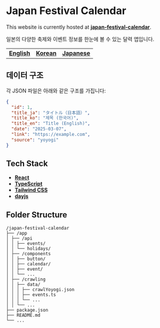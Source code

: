 # Japan Festival Calendar

This website is currently hosted at [**japan-festival-calendar**](https://jfestcal.vercel.app/).

일본의 다양한 축제와 이벤트 정보를 한눈에 볼 수 있는 달력 앱입니다.

|                           |                                  |                                    |
| ------------------------- | -------------------------------- | ---------------------------------- |
| [**English**](/README.md) | [**Korean**](/docs/README_ko.md) | [**Japanese**](/docs/README_jp.md) |

## 데이터 구조

각 JSON 파일은 아래와 같은 구조를 가집니다:

```json
{
  "id": 1,
  "title_ja": "タイトル（日本語）",
  "title_ko": "제목 (한국어)",
  "title_en": "Title (English)",
  "date": "2025-03-07",
  "link": "https://example.com",
  "source": "yoyogi"
}
```

## Tech Stack

- [**React**](https://react.dev/)
- [**TypeScript**](https://www.typescriptlang.org/)
- [**Tailwind CSS**](https://tailwindcss.com/)
- [**dayjs**](https://github.com/iamkun/dayjs)

## Folder Structure

```
/japan-festival-calendar
├── /app
│ ├── /api
│ │ ├── events/
│ │ └── holidays/
│ ├── /components
│ │ ├── button/
│ │ ├── calendar/
│ │ ├── event/
│ │ └── ...
│ ├── /crawling
│ │ ├── data/
│ │ │ ├── crawlYoyogi.json
│ │ │ ├── events.ts
│ │ │ └── ...
│ │ └── ...
├── package.json
├── README.md
└── ...
```

<!-- ## License

This project is licensed under the [MIT 라이센스](https://mit-license.org/). -->
